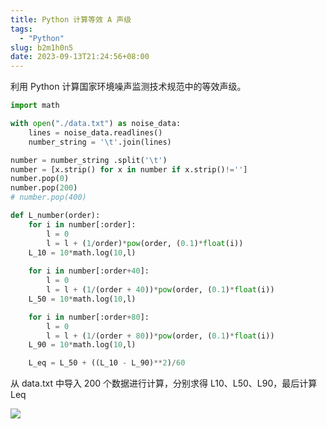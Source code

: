 ```yaml
---
title: Python 计算等效 A 声级
tags:
  - "Python"
slug: b2m1h0n5
date: 2023-09-13T21:24:56+08:00
---
```


利用 Python 计算国家环境噪声监测技术规范中的等效声级。

<!--more-->

```python
import math

with open("./data.txt") as noise_data:
    lines = noise_data.readlines()
    number_string = '\t'.join(lines)

number = number_string .split('\t')
number = [x.strip() for x in number if x.strip()!='']
number.pop(0)
number.pop(200)
# number.pop(400)

def L_number(order):
    for i in number[:order]:
        l = 0
        l = l + (1/order)*pow(order, (0.1)*float(i))
    L_10 = 10*math.log(10,l)
    
    for i in number[:order+40]:
        l = 0
        l = l + (1/(order + 40))*pow(order, (0.1)*float(i))
    L_50 = 10*math.log(10,l)

    for i in number[:order+80]:
        l = 0
        l = l + (1/(order + 80))*pow(order, (0.1)*float(i))
    L_90 = 10*math.log(10,l)

    L_eq = L_50 + ((L_10 - L_90)**2)/60
```

从 data.txt 中导入 200 个数据进行计算，分别求得 L10、L50、L90，最后计算 Leq

![](https://jihulab.com/UncleCAT4/static/-/raw/main/blog/20230913212744.png)